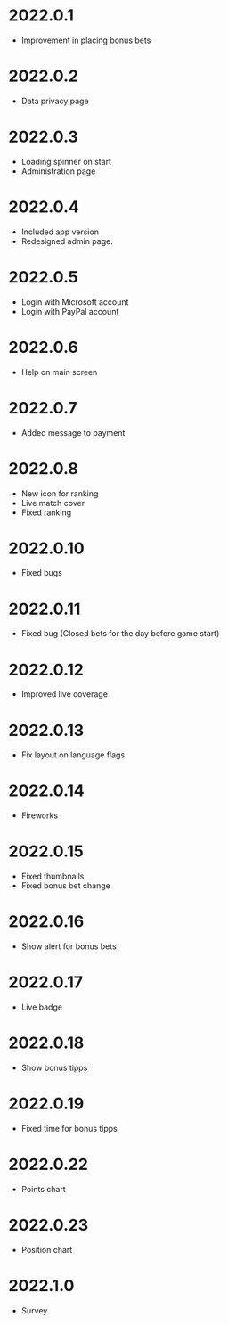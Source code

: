 # 2022.0.1

- Improvement in placing bonus bets

# 2022.0.2

- Data privacy page

# 2022.0.3

- Loading spinner on start
- Administration page

# 2022.0.4

- Included app version
- Redesigned admin page.

# 2022.0.5

- Login with Microsoft account
- Login with PayPal account

# 2022.0.6

- Help on main screen

# 2022.0.7

- Added message to payment

# 2022.0.8

- New icon for ranking
- Live match cover
- Fixed ranking

# 2022.0.10

- Fixed bugs

# 2022.0.11

- Fixed bug (Closed bets for the day before game start)

# 2022.0.12

- Improved live coverage

# 2022.0.13

- Fix layout on language flags

# 2022.0.14

- Fireworks

# 2022.0.15

- Fixed thumbnails
- Fixed bonus bet change

# 2022.0.16

- Show alert for bonus bets

# 2022.0.17

- Live badge

# 2022.0.18

- Show bonus tipps

# 2022.0.19

- Fixed time for bonus tipps

# 2022.0.22

- Points chart

# 2022.0.23

- Position chart

# 2022.1.0

- Survey
